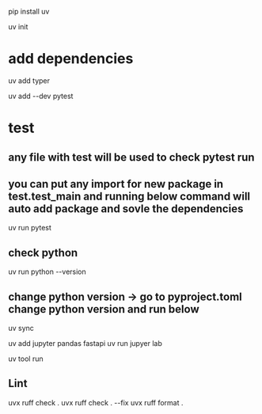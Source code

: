 pip install uv


uv init
# add dependencies
uv add typer

uv add --dev pytest


# test
## any file with test will be used to check pytest run
## you can put any import for new package in test.test_main and running below command will auto add package and sovle the dependencies
uv run pytest


## check python
uv run python --version

## change python version -> go to pyproject.toml change python version and run below
uv sync

uv add jupyter pandas  fastapi
uv run jupyer lab

uv tool run

## Lint
uvx ruff check .
uvx ruff check . --fix
uvx ruff format .
